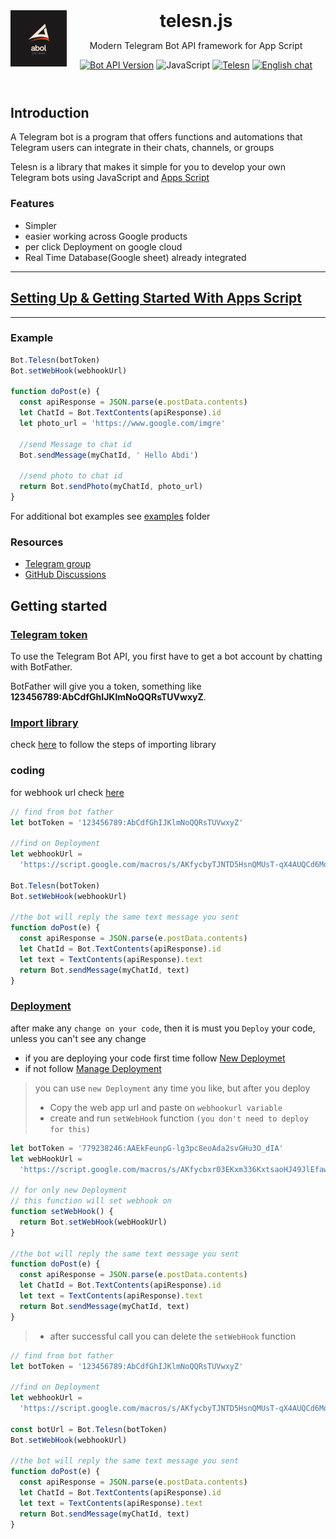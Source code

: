 <header>
<img src="assets/abol.png" alt="logo" height="90" align="left">
<h1 style="display: inline">telesn.js</h1>

Modern Telegram Bot API framework for App Script

[![Bot API Version](https://img.shields.io/badge/Bot%20API-v6.0-f36caf.svg?style=flat-square)](https://core.telegram.org/bots/api)
![JavaScript](https://img.shields.io/github/languages/top/abdiu34567/Lost_and_Found)
[![Telesn](https://img.shields.io/badge/telesn-v1.0-f36caf.svg?style=flat-square)](https://core.telegram.org/bots/api)
[![English chat](https://img.shields.io/badge/English%20chat-grey?style=flat-square&logo=telegram)](https://t.me/App_Script_Js)

</header>

## Introduction

A Telegram bot is a program that offers functions and automations that Telegram users can integrate in their chats, channels, or groups

Telesn is a library that makes it simple for you to develop your own Telegram bots using JavaScript and [Apps Script](https://developers.google.com/apps-script)

### Features

- Simpler
- easier working across Google products
- per click Deployment on google cloud
- Real Time Database(Google sheet) already integrated

---

## [Setting Up & Getting Started With Apps Script](https://github.com/abdiu34567/telesn.js/blob/main/Getting%20Started%20With%20App%20Script.md)

---

### Example

```js
Bot.Telesn(botToken)
Bot.setWebHook(webhookUrl)

function doPost(e) {
  const apiResponse = JSON.parse(e.postData.contents)
  let ChatId = Bot.TextContents(apiResponse).id
  let photo_url = 'https://www.google.com/imgre'

  //send Message to chat id
  Bot.sendMessage(myChatId, ' Hello Abdi')

  //send photo to chat id
  return Bot.sendPhoto(myChatId, photo_url)
}
```

For additional bot examples see [examples](https://github.com/abdiu34567/telesn.js/tree/main/Docs/ExampleBots) folder

### Resources

- [Telegram group](https://t.me/App_Script_Js)
- [GitHub Discussions](https://github.com/abdiu34567/telesn.js/discussions)

## Getting started

### <u> Telegram token </u>

To use the Telegram Bot API, you first have to get a bot account by chatting with BotFather.

BotFather will give you a token, something like **123456789:AbCdfGhIJKlmNoQQRsTUVwxyZ**.

### <u> Import library </u>

check [here](https://github.com/abdiu34567/telesn.js/blob/main/Getting%20Started%20With%20App%20Script.md) to follow the steps of importing library

### coding

for webhook url check [here](https://github.com/abdiu34567/telesn.js/blob/main/Deployments/First%20Time%20Deployment.md)

```js
// find from bot father
let botToken = '123456789:AbCdfGhIJKlmNoQQRsTUVwxyZ'

//find on Deployment
let webhookUrl =
  'https://script.google.com/macros/s/AKfycbyTJNTD5HsnQMUsT-qX4AUQCd6Moex3zyf9cgdmlzly-mPxmlRlaxzt8lKhljq1zr6Ow/exec'

Bot.Telesn(botToken)
Bot.setWebHook(webhookUrl)

//the bot will reply the same text message you sent
function doPost(e) {
  const apiResponse = JSON.parse(e.postData.contents)
  let ChatId = Bot.TextContents(apiResponse).id
  let text = TextContents(apiResponse).text
  return Bot.sendMessage(myChatId, text)
}
```

### <u>Deployment</u>

after make any `change on your code`, then it is must you `Deploy` your code, unless you can't see any change

- if you are deploying your code first time follow [New Deploymet](https://github.com/abdiu34567/telesn.js/blob/main/Deployments/First%20Time%20Deployment.md)
- if not follow [Manage Deployment](https://github.com/abdiu34567/telesn.js/blob/main/Deployments/First%20Time%20Deployment.md)

> you can use `new Deployment` any time you like, but after you deploy
>
> - Copy the web app url and paste on `webhookurl variable`
> - create and run `setWebHook` function `(you don't need to deploy for this)`

```js
let botToken = '779238246:AAEkFeunpG-lg3pc8eoAda2svGHu3O_dIA'
let webHookUrl =
  'https://script.google.com/macros/s/AKfycbxr03EKxm336KxtsaoHJ49JlEfaw5CzOG0ys0DMxPmKjlsaFkIFeqBVYM-1CGs-KjT_g/exec'

// for only new Deployment
// this function will set webhook on
function setWebHook() {
  return Bot.setWebHook(webHookUrl)
}

//the bot will reply the same text message you sent
function doPost(e) {
  const apiResponse = JSON.parse(e.postData.contents)
  let ChatId = Bot.TextContents(apiResponse).id
  let text = TextContents(apiResponse).text
  return Bot.sendMessage(myChatId, text)
}
```

> - after successful call you can delete the `setWebHook` function

```js
// find from bot father
let botToken = '123456789:AbCdfGhIJKlmNoQQRsTUVwxyZ'

//find on Deployment
let webhookUrl =
  'https://script.google.com/macros/s/AKfycbyTJNTD5HsnQMUsT-qX4AUQCd6Moex3zyf9cgdmlzly-mPxmlRlaxzt8lKhljq1zr6Ow/exec'

const botUrl = Bot.Telesn(botToken)
Bot.setWebHook(webhookUrl)

//the bot will reply the same text message you sent
function doPost(e) {
  const apiResponse = JSON.parse(e.postData.contents)
  let ChatId = Bot.TextContents(apiResponse).id
  let text = TextContents(apiResponse).text
  return Bot.sendMessage(myChatId, text)
}
```
